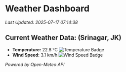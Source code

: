 
# Weather Dashboard

_Last Updated: 2025-07-17 07:14:38_

## Current Weather Data: (Srinagar, JK)
- **Temperature:** 22.8 °C ![Temperature Badge](https://img.shields.io/badge/Temperature-Medium%20Temp-green)
- **Wind Speed:** 3.1 km/h ![Wind Speed Badge](https://img.shields.io/badge/Wind%20Speed-Light%20Wind-blue)

*Powered by Open-Meteo API*
